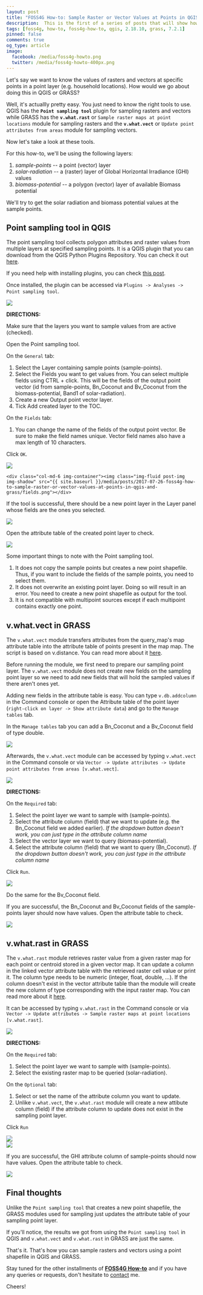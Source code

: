 ```yaml
---
layout: post
title: "FOSS4G How-to: Sample Raster or Vector Values at Points in QGIS and GRASS"
description:  This is the first of a series of posts that will show how to perform basic or standard GIS functions using FOSS4G (Free-and-Open-Source for Geospatial) applications like QGIS and GRASS. In this post, we take a look at how we can sample raster and vector values at points using QGIS and GRASS.
tags: [foss4g, how-to, foss4g-how-to, qgis, 2.18.10, grass, 7.2.1]
pinned: false
comments: true
og_type: article
image:
  facebook: /media/foss4g-howto.png
  twitter: /media/foss4g-howto-400px.png
---
```


Let's say we want to know the values of rasters and vectors at specific points in a point layer (e.g. household locations). How would we go about doing this in QGIS or GRASS?

Well, it's actuallly pretty easy. You just need to know the right tools to use. QGIS has the **```Point sampling tool```** plugin for sampling rasters and vectors while GRASS has the **```v.what.rast```** or ```Sample raster maps at point locations``` module for sampling rasters and the **```v.what.vect```** or ```Update point attributes from areas``` module for sampling vectors.

Now let's take a look at these tools.

For this how-to, we'll be using the following layers:

1. *sample-points* -- a point (vector) layer
2. *solar-radiation* -- a (raster) layer of Global Horizontal Irradiance (GHI) values
3. *biomass-potential* -- a polygon (vector) layer of available Biomass potential

We'll try to get the solar radiation and biomass potential values at the sample points.

## Point sampling tool in QGIS
The point sampling tool collects polygon attributes and raster values from multiple layers at specified sampling points. It is a QGIS plugin that you can download from the QGIS Python Plugins Repository. You can check it out [here](https://plugins.qgis.org/plugins/pointsamplingtool/).

If you need help with installing plugins, you can check [this post](https://benhur07b.github.io/2017/07/14/qgis-plugins.html).

Once installed, the plugin can be accessed via ```Plugins -> Analyses -> Point sampling tool```.

<div class=" img-container"><img class="img-fluid post-img img-shadow" src="{{ site.baseurl }}/media/posts/2017-07-26-foss4g-how-to-sample-raster-or-vector-values-at-points-in-qgis-and-grass/pst-cropped.png"></div>

>
**DIRECTIONS:**
>
Make sure that the layers you want to sample values from are active (checked).
>
Open the Point sampling tool.
>
On the ```General``` tab:
>
1. Select the Layer containing sample points (sample-points).
2. Select the Fields you want to get values from. You can select multiple fields using CTRL + click. This will be the fields of the output point vector (id from sample-points, Bn_Coconut and Bv_Coconut from the biomass-potential, Band1 of solar-radiation).
3. Create a new Output point vector layer.
4. Tick Add created layer to the TOC.
>
On the ```Fields``` tab:
1. You can change the name of the fields of the output point vector. Be sure to make the field names unique. Vector field names also have a max length of 10 characters.
>
Click ```OK```.

<div class="row">
    <div class="col-md-6 img-container"><img class="img-fluid post-img img-shadow" src="{{ site.baseurl }}/media/posts/2017-07-26-foss4g-how-to-sample-raster-or-vector-values-at-points-in-qgis-and-grass/general.png"></div>

    <div class="col-md-6 img-container"><img class="img-fluid post-img img-shadow" src="{{ site.baseurl }}/media/posts/2017-07-26-foss4g-how-to-sample-raster-or-vector-values-at-points-in-qgis-and-grass/fields.png"></div>
</div>

If the tool is successful, there should be a new point layer in the Layer panel whose fields are the ones you selected.

<div class="col-md-12 img-container"><img class="img-fluid post-img img-shadow" src="{{ site.baseurl }}/media/posts/2017-07-26-foss4g-how-to-sample-raster-or-vector-values-at-points-in-qgis-and-grass/sampled-cropped.png"></div>

Open the attribute table of the created point layer to check.

<div class="col-md-12 img-container"><img class="img-fluid post-img img-shadow" src="{{ site.baseurl }}/media/posts/2017-07-26-foss4g-how-to-sample-raster-or-vector-values-at-points-in-qgis-and-grass/attr-tab.png"></div>

Some important things to note with the Point sampling tool.
1. It does not copy the sample points but creates a new point shapefile. Thus, if you want to include the fields of the sample points, you need to select them.
2. It does not overwrite an existing point layer. Doing so will result in an error. You need to create a new point shapefile as output for the tool.
3. It is not compatible with multipoint sources except if each multipoint contains exactly one point.

## v.what.vect in GRASS
The ```v.what.vect``` module transfers attributes from the query_map's map attribute table into the attribute table of points present in the map map. The script is based on v.distance. You can read more about it [here](https://grass.osgeo.org/grass72/manuals/v.what.vect.html).

Before running the module, we first need to prepare our sampling point layer. The ```v.what.vect``` module does not create new fields on the sampling point layer so we need to add new fields that will hold the sampled values if there aren't ones yet.

Adding new fields in the attribute table is easy. You can type ```v.db.addcolumn``` in the Command console or open the Attribute table of the point layer (```right-click on layer -> Show attribute data```) and go to the ```Manage tables``` tab.

In the ```Manage tables``` tab you can add a Bn_Coconut and a Bv_Coconut field of type double.

<div class="col-md-12 img-container"><img class="img-fluid post-img img-shadow" src="{{ site.baseurl }}/media/posts/2017-07-26-foss4g-how-to-sample-raster-or-vector-values-at-points-in-qgis-and-grass/v.what.vect-bn_coco-add.png"></div>

Afterwards, the ```v.what.vect``` module can be accessed by typing ```v.what.vect``` in the Command console or via ```Vector -> Update attributes -> Update point attributes from areas [v.what.vect]```.

<div class="col-md-12 img-container"><img class="img-fluid post-img img-shadow" src="{{ site.baseurl }}/media/posts/2017-07-26-foss4g-how-to-sample-raster-or-vector-values-at-points-in-qgis-and-grass/v.what.vect-crp.png"></div>

>
**DIRECTIONS:**
>
On the ```Required``` tab:
1. Select the point layer we want to sample with (sample-points).
2. Select the attribute column (field) that we want to update (e.g. the Bn_Coconut field we added earlier). *If the dropdown button doesn't work, you can just type in the attribute column name*
3. Select the vector layer we want to query (biomass-potential).
4. Select the attribute column (field) that we want to query (Bn_Coconut). *If the dropdown button doesn't work, you can just type in the attribute column name*
>
Click ```Run```.

<div class="col-md-12 img-container"><img class="img-fluid post-img img-shadow" src="{{ site.baseurl }}/media/posts/2017-07-26-foss4g-how-to-sample-raster-or-vector-values-at-points-in-qgis-and-grass/v.what.vect-bn_coco.png"></div>

Do the same for the Bv_Coconut field.

If you are successful, the Bn_Coconut and Bv_Coconut fields of the sample-points layer should now have values. Open the attribute table to check.

<div class="col-md-12 img-container"><img class="img-fluid post-img img-shadow" src="{{ site.baseurl }}/media/posts/2017-07-26-foss4g-how-to-sample-raster-or-vector-values-at-points-in-qgis-and-grass/grass-attr-tab-2.png"></div>

## v.what.rast in GRASS
The ```v.what.rast``` module retrieves raster value from a given raster map for each point or centroid stored in a given vector map. It can update a column in the linked vector attribute table with the retrieved raster cell value or print it. The column type needs to be numeric (integer, float, double, ...). If the column doesn't exist in the vector attribute table than the module will create the new column of type corresponding with the input raster map. You can read more about it [here](https://grass.osgeo.org/grass72/manuals/v.what.rast.html).

It can be accessed by typing ```v.what.rast``` in the Command console or via ```Vector -> Update attributes -> Sample raster maps at point locations [v.what.rast]```.

<div class="col-md-12 img-container"><img class="img-fluid post-img img-shadow" src="{{ site.baseurl }}/media/posts/2017-07-26-foss4g-how-to-sample-raster-or-vector-values-at-points-in-qgis-and-grass/v.what.rast-crp.png"></div>

>
**DIRECTIONS:**
>
On the ```Required``` tab:
1. Select the point layer we want to sample with (sample-points).
2. Select the existing raster map to be queried (solar-radiation).
>
On the ```Optional``` tab:
1. Select or set the name of the attribute column you want to update.
2. Unlike ```v.what.vect```, the ```v.what.rast``` module will create a new attibute column (field) if the attribute column to update does not exist in the sampling point layer.
>
Click ```Run```

<div class="col-md-12 img-container"><img class="img-fluid post-img img-shadow" src="{{ site.baseurl }}/media/posts/2017-07-26-foss4g-how-to-sample-raster-or-vector-values-at-points-in-qgis-and-grass/v.what.rast-reqd.png"></div>

<div class="col-md-12 img-container"><img class="img-fluid post-img img-shadow" src="{{ site.baseurl }}/media/posts/2017-07-26-foss4g-how-to-sample-raster-or-vector-values-at-points-in-qgis-and-grass/v.what.rast-opt.png"></div>


If you are successful, the GHI attribute column of sample-points should now have values. Open the attribute table to check.

<div class="col-md-12 img-container"><img class="img-fluid post-img img-shadow" src="{{ site.baseurl }}/media/posts/2017-07-26-foss4g-how-to-sample-raster-or-vector-values-at-points-in-qgis-and-grass/grass-attr-tab.png"></div>

## Final thoughts
Unlike the ```Point sampling tool``` that creates a new point shapefile, the GRASS modules used for sampling just updates the attribute table of your sampling point layer.

If you'll notice, the results we got from using the ```Point sampling tool``` in QGIS and ```v.what.vect``` and ```v.what.rast``` in GRASS are just the same.

That's it. That's how you can sample rasters and vectors using a point shapefile in QGIS and GRASS.

Stay tuned for the other installments of [**FOSS4G How-to**]({{site.baseurl}}/blog/tags.html#foss4g-how-to) and if you have any queries or requests, don't hesitate to [contact]({{site.baseurl}}) me.

Cheers!
